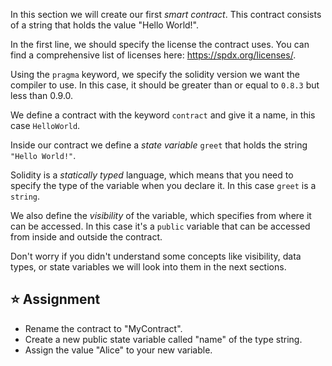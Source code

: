 In this section we will create our first *smart contract*. This contract consists of a string that holds the value "Hello World!".

In the first line, we should specify the license the contract uses. You can find a comprehensive list of licenses here: https://spdx.org/licenses/.

Using the `pragma` keyword, we specify the solidity version we want the compiler to use. In this case, it should be greater than or equal to `0.8.3` but less than 0.9.0.

We define a contract with the keyword `contract` and give it a name, in this case `HelloWorld`.

Inside our contract we define a *state variable* `greet` that holds the string `"Hello World!"`. 

Solidity is a *statically typed* language, which means that you need to specify the type of the variable when you declare it. In this case `greet` is a `string`.

We also define the *visibility* of the variable, which specifies from where it can be accessed. In this case it's a `public` variable that can be accessed from inside and outside the contract.

Don't worry if you didn't understand some concepts like visibility, data types, or state variables we will look into them in the next sections.

## ⭐️ Assignment
- Rename the contract to "MyContract".
- Create a new public state variable called "name" of the type string.
- Assign the value "Alice" to your new variable.